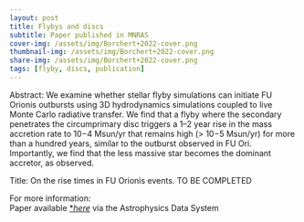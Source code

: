 ```yaml
---
layout: post
title: Flybys and discs
subtitle: Paper published in MNRAS
cover-img: /assets/img/Borchert+2022-cover.png
thumbnail-img: /assets/img/Borchert+2022-cover.png
share-img: /assets/img/Borchert+2022-cover.png
tags: [flyby, discs, publication]
---
```


Abstract: We examine whether stellar flyby simulations can initiate FU Orionis outbursts using 3D hydrodynamics simulations coupled to live Monte Carlo radiative transfer. We find that a flyby where the secondary penetrates the circumprimary disc triggers a 1–2 year rise in the mass accretion rate to 10−4 Msun/yr that remains high (> 10−5 Msun/yr) for more than a hundred years, similar to the outburst observed in FU Ori. Importantly, we find that the less massive star becomes the dominant accretor, as observed.

Title: On the rise times in FU Orionis events.
TO BE COMPLETED

For more information:  
Paper available [**here*](https://ui.adsabs.harvard.edu/abs/2022MNRAS.517.4436B/abstract) via the Astrophysics Data System
